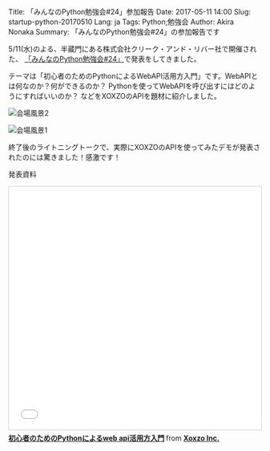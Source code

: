 Title: 「みんなのPython勉強会#24」参加報告
Date: 2017-05-11 14:00 
Slug: startup-python-20170510
Lang: ja
Tags: Python;勉強会
Author: Akira Nonaka
Summary: 「みんなのPython勉強会#24」の参加報告です

5/11(水)のよる、半蔵門にある株式会社クリーク・アンド・リバー社で開催された、
[「みんなのPython勉強会#24」](https://startpython.connpass.com/event/54201/)で発表をしてきました。

テーマは「初心者のためのPythonによるWebAPI活用方入門」です。WebAPIとは何なのか？何ができるのか？
Pythonを使ってWebAPIを呼び出すにはどのようにすればいいのか？
などをXOXZOのAPIを題材に紹介しました。

![会場風景2]({filename}/images/stapy-20170510/stapy-20170510-2.jpg)

![会場風景1]({filename}/images/stapy-20170510/stapy-20170510-1.jpg)

終了後のライトニングトークで、実際にXOXZOのAPIを使ってみたデモが発表されたのには驚きました！感激です！

発表資料

<iframe src="//www.slideshare.net/slideshow/embed_code/key/v16gYIieBFhU6j" width="595" height="485" frameborder="0" marginwidth="0" marginheight="0" scrolling="no" style="border:1px solid #CCC; border-width:1px; margin-bottom:5px; max-width: 100%;" allowfullscreen> </iframe> <div style="margin-bottom:5px"> <strong> <a href="//www.slideshare.net/xoxzo/pythonweb-api" title="初心者のためのPythonによるweb api活用方入門" target="_blank">初心者のためのPythonによるweb api活用方入門</a> </strong> from <strong><a target="_blank" href="https://www.slideshare.net/xoxzo">Xoxzo Inc.</a></strong> </div>

